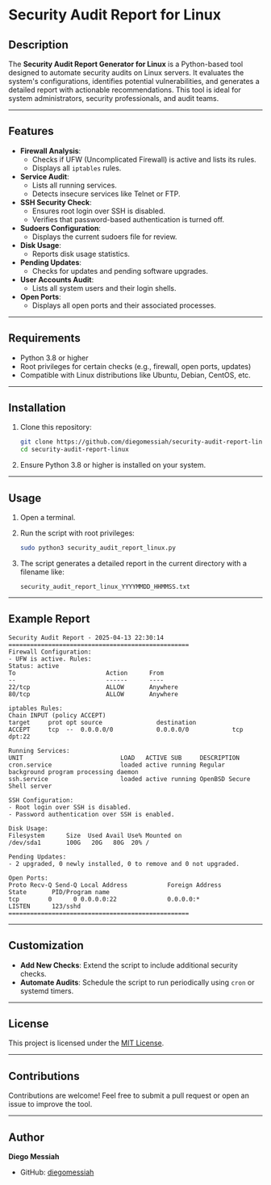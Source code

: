 # Security Audit Report for Linux

## Description
The **Security Audit Report Generator for Linux** is a Python-based tool designed to automate security audits on Linux servers. It evaluates the system's configurations, identifies potential vulnerabilities, and generates a detailed report with actionable recommendations. This tool is ideal for system administrators, security professionals, and audit teams.

---

## Features
- **Firewall Analysis**:
  - Checks if UFW (Uncomplicated Firewall) is active and lists its rules.
  - Displays all `iptables` rules.
- **Service Audit**:
  - Lists all running services.
  - Detects insecure services like Telnet or FTP.
- **SSH Security Check**:
  - Ensures root login over SSH is disabled.
  - Verifies that password-based authentication is turned off.
- **Sudoers Configuration**:
  - Displays the current sudoers file for review.
- **Disk Usage**:
  - Reports disk usage statistics.
- **Pending Updates**:
  - Checks for updates and pending software upgrades.
- **User Accounts Audit**:
  - Lists all system users and their login shells.
- **Open Ports**:
  - Displays all open ports and their associated processes.

---

## Requirements
- Python 3.8 or higher
- Root privileges for certain checks (e.g., firewall, open ports, updates)
- Compatible with Linux distributions like Ubuntu, Debian, CentOS, etc.

---

## Installation
1. Clone this repository:
   ```bash
   git clone https://github.com/diegomessiah/security-audit-report-linux.git
   cd security-audit-report-linux
   ```

2. Ensure Python 3.8 or higher is installed on your system.

---

## Usage
1. Open a terminal.
2. Run the script with root privileges:
   ```bash
   sudo python3 security_audit_report_linux.py
   ```

3. The script generates a detailed report in the current directory with a filename like:
   ```
   security_audit_report_linux_YYYYMMDD_HHMMSS.txt
   ```

---

## Example Report
```plaintext
Security Audit Report - 2025-04-13 22:30:14
==================================================
Firewall Configuration:
- UFW is active. Rules:
Status: active
To                         Action      From
--                         ------      ----
22/tcp                     ALLOW       Anywhere
80/tcp                     ALLOW       Anywhere

iptables Rules:
Chain INPUT (policy ACCEPT)
target     prot opt source               destination
ACCEPT     tcp  --  0.0.0.0/0            0.0.0.0/0            tcp dpt:22

Running Services:
UNIT                           LOAD   ACTIVE SUB     DESCRIPTION
cron.service                   loaded active running Regular background program processing daemon
ssh.service                    loaded active running OpenBSD Secure Shell server

SSH Configuration:
- Root login over SSH is disabled.
- Password authentication over SSH is enabled.

Disk Usage:
Filesystem      Size  Used Avail Use% Mounted on
/dev/sda1       100G   20G   80G  20% /

Pending Updates:
- 2 upgraded, 0 newly installed, 0 to remove and 0 not upgraded.

Open Ports:
Proto Recv-Q Send-Q Local Address           Foreign Address         State       PID/Program name
tcp        0      0 0.0.0.0:22              0.0.0.0:*               LISTEN      123/sshd
==================================================
```

---

## Customization
- **Add New Checks**: Extend the script to include additional security checks.
- **Automate Audits**: Schedule the script to run periodically using `cron` or systemd timers.

---

## License
This project is licensed under the [MIT License](LICENSE).

---

## Contributions
Contributions are welcome! Feel free to submit a pull request or open an issue to improve the tool.

---

## Author
**Diego Messiah**
- GitHub: [diegomessiah](https://github.com/diegomessiah)
